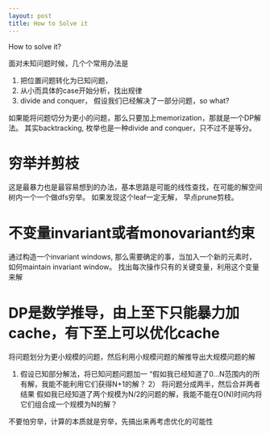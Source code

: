 ```yaml
---
layout: post
title: How to Solve it
---
```



How to solve it?

面对未知问题时候，几个个常用办法是
1. 把位置问题转化为已知问题，
2. 从小而具体的case开始分析，找出规律
3. divide and conquer， 假设我们已经解决了一部分问题，so what?

如果能将问题切分为更小的问题，那么只要加上memorization，那就是一个DP解法。
其实backtracking, 枚举也是一种divide and conquer，只不过不是等分。

穷举并剪枝
===
这是最暴力也是最容易想到的办法，基本思路是可能的线性查找，在可能的解空间树内一个一个做dfs穷举。
如果发现这个leaf一定无解， 早点prune剪枝。

不变量invariant或者monovariant约束
===
通过构造一个invariant windows, 那么需要确定的事，当加入一个新的元素时， 如何maintain invariant window。
找出每次操作只有的关键变量，利用这个变量来解



DP是数学推导，由上至下只能暴力加cache，有下至上可以优化cache
===
将问题划分为更小规模的问题，然后利用小规模问题的解推导出大规模问题的解

1)  假设已知部分解法，将已知问题问题加一 “假如我已经知道了0…N范围内的所有解，我能不能利用它们获得N+1的解？
2） 将问题分成两半，然后合并两者结果 假如我已经知道了两个规模为N/2的问题的解，我能不能在O(N)时间内将它们组合成一个规模为N的解？


不要怕穷举，计算的本质就是穷举，先搞出来再考虑优化的可能性





